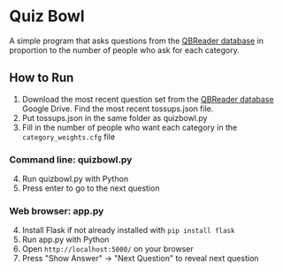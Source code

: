# Quiz Bowl
A simple program that asks questions from the [QBReader database](https://www.qbreader.org/backups) in proportion to the number of people who ask for each category.

## How to Run
1. Download the most recent question set from the [QBReader database](https://www.qbreader.org/backups) Google Drive. Find the most recent tossups.json file.
2. Put tossups.json in the same folder as quizbowl.py
3. Fill in the number of people who want each category in the `category_weights.cfg` file
### Command line: quizbowl.py
4. Run quizbowl.py with Python
5. Press enter to go to the next question
### Web browser: app.py
4. Install Flask if not already installed with `pip install flask`
5. Run app.py with Python
6. Open `http://localhost:5000/` on your browser
7. Press "Show Answer" -> "Next Question" to reveal next question